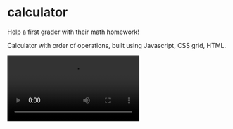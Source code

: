 # calculator

Help a first grader with their math homework!

Calculator with order of operations, built using Javascript, CSS grid, HTML. 

<video src="https://user-images.githubusercontent.com/90401001/219907457-2c770f6f-1059-4a32-936a-8684a06df29f.mov" controls="controls" style="max"></video>



